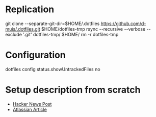 # Replication

git clone --separate-git-dir=$HOME/.dotfiles https://github.com/d-muis/.dotfiles.git $HOME/dotfiles-tmp 
rsync --recursive --verbose --exclude '.git' dotfiles-tmp/ $HOME/
rm -r dotfiles-tmp

# Configuration

dotfiles config status.showUntrackedFiles no

# Setup description from scratch
- [Hacker News Post](https://news.ycombinator.com/item?id=11071754)
- [Atlassian Article](https://www.atlassian.com/git/tutorials/dotfiles)
